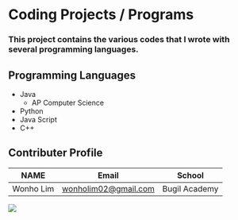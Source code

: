 # Coding **Projects / Programs**

### This project contains the various codes that I wrote with several programming languages. 

## Programming Languages
* Java
  * AP Computer Science
* Python 
* Java Script
* C++

## Contributer Profile
<!-- Tables -->
| NAME      | Email                |School          |
| --------- | -------------------- |----------------|
| Wonho Lim | wonholim02@gmail.com |Bugil Academy   |

![](https://cdn.pixabay.com/photo/2018/05/08/08/44/artificial-intelligence-3382507__340.jpg)

